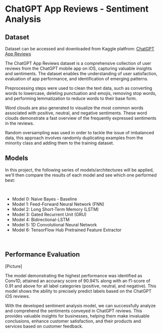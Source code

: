 # **ChatGPT App Reviews - Sentiment Analysis**

## **Dataset**

Dataset can be accessed and downloaded from Kaggle platfrom: [ChatGPT App Reviews](https://www.kaggle.com/datasets/saloni1712/chatgpt-app-reviews)

The ChatGPT App Reviews dataset is a comprehensive collection of user reviews from the ChatGPT mobile app on iOS, capturing valuable insights and sentiments. The dataset enables the understanding of user satisfaction, evaluation of app performance, and identification of emerging patterns.

Preprocessing steps were used to clean the text data, such as converting words to lowercase, deleting punctuation and emojis, removing stop words, and performing lemmatization to reduce words to their base form.

Word clouds are also generated to visualize the most common words associated with positive, neutral, and negative sentiments. These word clouds demonstrate a fast overview of the frequently expressed sentiments in the reviews.

Random oversampling was used in order to tackle the issue of imbalanced data, this approach involves randomly duplicating examples from the minority class and adding them to the training dataset.

## **Models**

In this project, the following series of models/architectures will be applied, we'll then compare the results of each model and see which one performed best:

<br />

- Model 0: Naive Bayes - Baseline
- Model 1: Feed-Forward Neural Network (FNN)
- Model 2: Long Short-Term Memory (LSTM)
- Model 3: Gated Recurrent Unit (GRU)
- Model 4: Bidirectional-LSTM
- Model 5: 1D Convolutional Neural Network
- Model 6: TensorFlow Hub Pretrained Feature Extractor

<br />

## **Performance Evaluation**

[Picture]

The model demonstrating the highest performance was identified as Conv1D, attained an accuracy score of 90.94% along with an f1-score of 0.91 and above for all label categories (positive, neutral, and negative). This model shows the ability to precisely predict labels based on the ChatGPT iOS reviews.

With the developed sentiment analysis model, we can successfully analyze and comprehend the sentiments conveyed in ChatGPT reviews. This provides valuable insights for businesses, helping them make invaluable conclusions, enhance customer satisfaction, and their products and services based on customer feedback.
